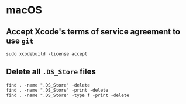 # macOS

## Accept Xcode's terms of service agreement to use `git`

```
sudo xcodebuild -license accept
```

## Delete all `.DS_Store` files

```
find . -name ".DS_Store" -delete
find . -name ".DS_Store" -print -delete
find . -name ".DS_Store" -type f -print -delete
```

